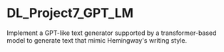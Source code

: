 # DL_Project7_GPT_LM

Implement a GPT-like text generator supported by a transformer-based model to generate text that mimic Hemingway's writing style.
